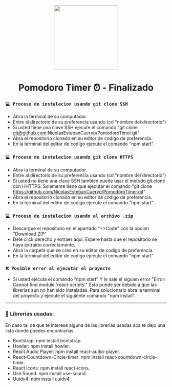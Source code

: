 <div id="Header" align="center">
   <img src="https://media0.giphy.com/media/jls5k3a7L1N0XRM9d0/giphy.gif?cid=ecf05e47jbzqx3tg70qwzzqvuj3kea5lb9pgpk9xobaikbm4&rid=giphy.gif&ct=g" width="200">
   <h1 align="center">Pomodoro Timer ⏰ - Finalizado</h1>
</div>

### `💻 Proceso de instalacion usando git clone SSH`

- Abra la terminal de su computador.
- Entre al directorio de su preferencia usando (cd "nombre del directorio")
- Si usted tiene una clave SSH ejecute el comando "git clone git@github.com:NicolasEstebanCuervo/PomodoroTimer.git"
- Abra el repositorio clonado en su editor de codigo de preferencia.
- En la terminal del editor de codigo ejecute el comando "npm start".

### `💻 Proceso de instalacion usando git clone HTTPS`

- Abra la terminal de su computador.
- Entre al directorio de su preferencia usando (cd "nombre del directorio")
- Si usted no tiene una clave SSH tambien puede usar el metodo git clone con HHTTPS. Solamente tiene que ejecutar el comando "git clone https://github.com/NicolasEstebanCuervo/PomodoroTimer.git"
- Abra el repositorio clonado en su editor de codigo de preferencia.
- En la terminal del editor de codigo ejecute el comando "npm start".

### `💻 Proceso de instalacion usando el archivo .zip`

- Descargue el repositorio en el apartado "<>Code" con la opcion "Download ZIP"
- Dele click derecho y extraer aqui. Espere hasta que el repositorio se haya extraido correctamente.
- Abra la carpeta que se creo en su editor de codigo de preferencia.
- En la terminal del editor de codigo ejecute el comando "npm start"

### `❌ Posible error al ejecutar el proyecto`

- Si usted ejecuta el comando "npm start" Y le sale el siguien error "Error: Cannot find module 'react-scripts'" Esto puede ser debido a que las librerias aun no han sido instaladas.
 Para solucionarlo abra la terminal del proyecto y ejecute el siguiente comando "npm install".

---

###  📘 Librerias usadas:
   
En caso tal de que te interese alguna de las librerias usadas aca te dejo una lista donde puedes encontrarlas:

- Bootstrap: npm install bootstrap.
- Howler: npm install howler.
- React Audio Player: npm install react-audio-player.
- React-Countdown-Circle-timer: npm install react-countdown-circle-timer.
- React Icons: npm install react-icons.
- Use Sound: npm install use-sound.
- Uuidv4: npm install uuidv4.


